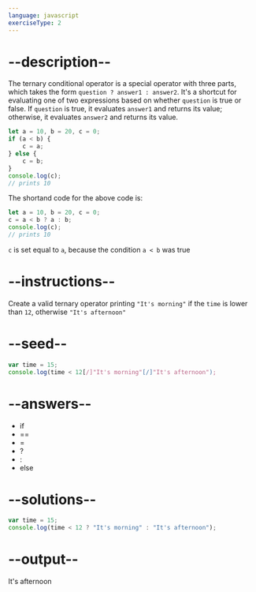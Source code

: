 ```yaml
---
language: javascript
exerciseType: 2
---
```


# --description--

The ternary conditional operator is a special operator with three parts, which takes the form `question ? answer1 : answer2`.
It's a shortcut for evaluating one of two expressions based on whether `question` is true or false.
If `question` is true, it evaluates `answer1` and returns its value; otherwise, it evaluates `answer2` and returns its value.
```javascript
let a = 10, b = 20, c = 0;
if (a < b) {
	c = a;
} else {
	c = b;
}
console.log(c);
// prints 10
```
The shortand code for the above code is:
```javascript
let a = 10, b = 20, c = 0;
c = a < b ? a : b;
console.log(c);
// prints 10
```
`c` is set equal to `a`, because the condition `a < b` was true

# --instructions--

Create a valid ternary operator printing `"It's morning"` if the `time` is lower than `12`, otherwise `"It's afternoon"`

# --seed--

```javascript
var time = 15;
console.log(time < 12[/]"It's morning"[/]"It's afternoon");
```

# --answers--

- if
- ==
- =
-  ? 
-  : 
- else

# --solutions--

```javascript
var time = 15;
console.log(time < 12 ? "It's morning" : "It's afternoon");
```

# --output--

It's afternoon
